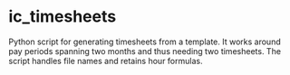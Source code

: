 # ic_timesheets
Python script for generating timesheets from a template. It works around pay periods spanning two months and thus needing two timesheets. The script handles file names and retains hour formulas.
